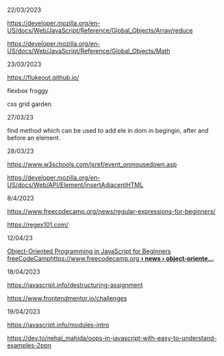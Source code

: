 22/03/2023

https://developer.mozilla.org/en-US/docs/Web/JavaScript/Reference/Global_Objects/Array/reduce

https://developer.mozilla.org/en-US/docs/Web/JavaScript/Reference/Global_Objects/Math

23/03/2023

https://flukeout.github.io/

flexbox froggy

css grid garden

27/03/23

find method which can be used to add ele in dom in begingin, after and before an element.

28/03/23

https://www.w3schools.com/jsref/event_onmousedown.asp

https://developer.mozilla.org/en-US/docs/Web/API/Element/insertAdjacentHTML

8/4/2023

https://www.freecodecamp.org/news/regular-expressions-for-beginners/

https://regex101.com/

12/04/23

[Object-Oriented Programming in JavaScript for Beginners![]()freeCodeCamphttps://www.freecodecamp.org **› news › object-oriente...**](https://www.freecodecamp.org/news/object-oriented-javascript-for-beginners/)

18/04/2023

https://javascript.info/destructuring-assignment

https://www.frontendmentor.io/challenges

19/04/2023

https://javascript.info/modules-intro

https://dev.to/nehal_mahida/oops-in-javascript-with-easy-to-understand-examples-2ppn
